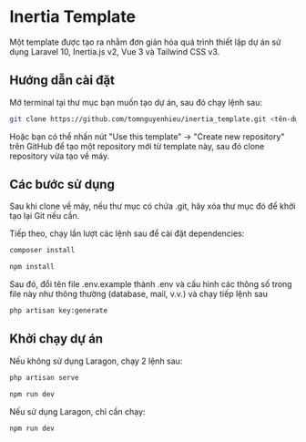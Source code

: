 # Inertia Template

Một template được tạo ra nhằm đơn giản hóa quá trình thiết lập dự án sử dụng Laravel 10, Inertia.js v2, Vue 3 và Tailwind CSS v3.

## Hướng dẫn cài đặt

Mở terminal tại thư mục bạn muốn tạo dự án, sau đó chạy lệnh sau:

```bash
git clone https://github.com/tomnguyenhieu/inertia_template.git <tên-dự-án-của-bạn>
```

Hoặc bạn có thể nhấn nút "Use this template" → "Create new repository" trên GitHub để tạo một repository mới từ template này, sau đó clone repository vừa tạo về máy.

## Các bước sử dụng

Sau khi clone về máy, nếu thư mục có chứa .git, hãy xóa thư mục đó để khởi tạo lại Git nếu cần.

Tiếp theo, chạy lần lượt các lệnh sau để cài đặt dependencies:

```bash
composer install

npm install
```

Sau đó, đổi tên file .env.example thành .env và cấu hình các thông số trong file này như thông thường (database, mail, v.v.) và chạy tiếp lệnh sau

```bash
php artisan key:generate
```

## Khởi chạy dự án

Nếu không sử dụng Laragon, chạy 2 lệnh sau:

```bash
php artisan serve

npm run dev
```

Nếu sử dụng Laragon, chỉ cần chạy:

```bash
npm run dev
```
